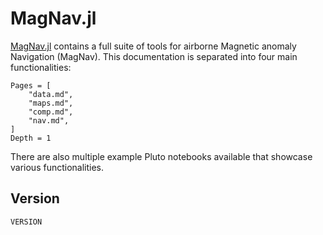 # MagNav.jl

[MagNav.jl](https://github.com/MIT-AI-Accelerator/MagNav.jl) contains a full suite of tools for airborne Magnetic anomaly Navigation (MagNav). This documentation is separated into four main functionalities:

```@contents
Pages = [
    "data.md",
    "maps.md",
    "comp.md",
    "nav.md",
]
Depth = 1
```

There are also multiple example Pluto notebooks available that showcase various functionalities.

## Version

```@repl
VERSION
```
